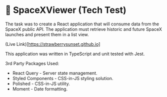 # 🚀 SpaceXViewer (Tech Test)

The task was to create a React application that will consume data from the SpaceX public API. The application must retrieve historic and future SpaceX launches and present them in a list view.

(Live Link)[https://strawberrysunset.github.io]

This application was written in TypeScript and unit tested with Jest.

3rd Party Packages Used: 
- React Query - Server state management.
- Styled Components - CSS-in-JS styling solution.
- Polished - CSS-in-JS utility.
- Moment - Date formatting.



